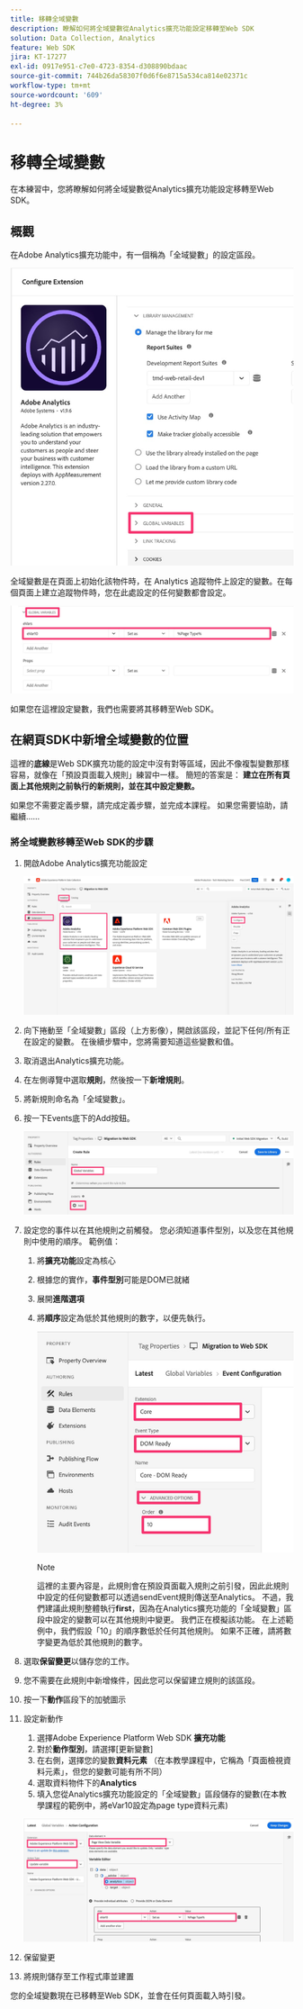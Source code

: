 ```yaml
---
title: 移轉全域變數
description: 瞭解如何將全域變數從Analytics擴充功能設定移轉至Web SDK
solution: Data Collection, Analytics
feature: Web SDK
jira: KT-17277
exl-id: 0917e951-c7e0-4723-8354-d308890bdaac
source-git-commit: 744b26da58307f0d6f6e8715a534ca814e02371c
workflow-type: tm+mt
source-wordcount: '609'
ht-degree: 3%

---
```


# 移轉全域變數

在本練習中，您將瞭解如何將全域變數從Analytics擴充功能設定移轉至Web SDK。

## 概觀

在Adobe Analytics擴充功能中，有一個稱為「全域變數」的設定區段。

![全域變數標籤](assets/analytics-global-variables-label.jpg)

全域變數是在頁面上初始化該物件時，在 Analytics 追蹤物件上設定的變數。在每個頁面上建立追蹤物件時，您在此處設定的任何變數都會設定。

![全域變數集](assets/analytics-set-global-variables.jpg)

如果您在這裡設定變數，我們也需要將其移轉至Web SDK。

## 在網頁SDK中新增全域變數的位置

這裡的&#x200B;**底線**&#x200B;是Web SDK擴充功能的設定中沒有對等區域，因此不像複製變數那樣容易，就像在「預設頁面載入規則」練習中一樣。
簡短的答案是： **建立在所有頁面上其他規則之前執行的新規則，並在其中設定變數。**

如果您不需要定義步驟，請完成定義步驟，並完成本課程。 如果您需要協助，請繼續……

### 將全域變數移轉至Web SDK的步驟

1. 開啟Adobe Analytics擴充功能設定

   ![AA擴充功能組態](assets/configure-analytics-extension.jpg)

1. 向下捲動至「全域變數」區段（上方影像），開啟該區段，並記下任何/所有正在設定的變數。 在後續步驟中，您將需要知道這些變數和值。
1. 取消退出Analytics擴充功能。
1. 在左側導覽中選取&#x200B;**規則**，然後按一下&#x200B;**新增規則**。
1. 將新規則命名為「全域變數」。
1. 按一下Events底下的Add按鈕。

   ![全域變數規則1](assets/global-variable-rule-1.jpg)

1. 設定您的事件以在其他規則之前觸發。 您必須知道事件型別，以及您在其他規則中使用的順序。 範例值：
   1. 將&#x200B;**擴充功能**&#x200B;設定為核心
   1. 根據您的實作，**事件型別**&#x200B;可能是DOM已就緒
   1. 展開&#x200B;**進階選項**
   1. 將&#x200B;**順序**&#x200B;設定為低於其他規則的數字，以便先執行。

      ![設定全域變數事件](assets/configure-global-variable-event.jpg)
      >[!NOTE]
      >
      >這裡的主要內容是，此規則會在預設頁面載入規則之前引發，因此此規則中設定的任何變數都可以透過sendEvent規則傳送至Analytics。 不過，我們建議此規則整體執行&#x200B;**first**，因為在Analytics擴充功能的「全域變數」區段中設定的變數可以在其他規則中變更。 我們正在模擬該功能。 在上述範例中，我們假設「10」的順序數低於任何其他規則。 如果不正確，請將數字變更為低於其他規則的數字。
1. 選取&#x200B;**保留變更**&#x200B;以儲存您的工作。
1. 您不需要在此規則中新增條件，因此您可以保留建立規則的該區段。
1. 按一下&#x200B;**動作**&#x200B;區段下的加號圖示
1. 設定新動作
   1. 選擇Adobe Experience Platform Web SDK **擴充功能**
   1. 對於&#x200B;**動作型別**，請選擇[更新變數]
   1. 在右側，選擇您的變數&#x200B;**資料元素** （在本教學課程中，它稱為「頁面檢視資料元素」，但您的變數可能有所不同）
   1. 選取資料物件下的&#x200B;**Analytics**
   1. 填入您從Analytics擴充功能設定的「全域變數」區段儲存的變數(在本教學課程的範例中，將eVar10設定為page type資料元素)

   ![websdk-global-variables-action](assets/websdk-global-variables-action.jpg)

1. 保留變更
1. 將規則儲存至工作程式庫並建置

您的全域變數現在已移轉至Web SDK，並會在任何頁面載入時引發。
